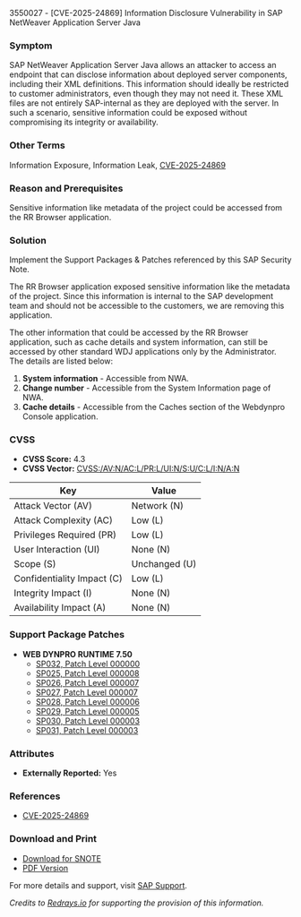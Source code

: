 3550027 - [CVE-2025-24869] Information Disclosure Vulnerability in SAP NetWeaver Application Server Java

### Symptom
SAP NetWeaver Application Server Java allows an attacker to access an endpoint that can disclose information about deployed server components, including their XML definitions. This information should ideally be restricted to customer administrators, even though they may not need it. These XML files are not entirely SAP-internal as they are deployed with the server. In such a scenario, sensitive information could be exposed without compromising its integrity or availability.

### Other Terms
Information Exposure, Information Leak, [CVE-2025-24869](https://www.cve.org/CVERecord/SearchResults?query=CVE-2025-24869)

### Reason and Prerequisites
Sensitive information like metadata of the project could be accessed from the RR Browser application.

### Solution
Implement the Support Packages & Patches referenced by this SAP Security Note.

The RR Browser application exposed sensitive information like the metadata of the project. Since this information is internal to the SAP development team and should not be accessible to the customers, we are removing this application.

The other information that could be accessed by the RR Browser application, such as cache details and system information, can still be accessed by other standard WDJ applications only by the Administrator. The details are listed below:

1. **System information** - Accessible from NWA.
2. **Change number** - Accessible from the System Information page of NWA.
3. **Cache details** - Accessible from the Caches section of the Webdynpro Console application.

### CVSS
- **CVSS Score:** 4.3
- **CVSS Vector:** [CVSS:/AV:N/AC:L/PR:L/UI:N/S:U/C:L/I:N/A:N](https://www.first.org/cvss/v3.0/specification-document)

| Key                     | Value                  |
|-------------------------|------------------------|
| Attack Vector (AV)      | Network (N)            |
| Attack Complexity (AC)  | Low (L)                |
| Privileges Required (PR)| Low (L)                |
| User Interaction (UI)   | None (N)               |
| Scope (S)               | Unchanged (U)          |
| Confidentiality Impact (C)| Low (L)              |
| Integrity Impact (I)    | None (N)               |
| Availability Impact (A) | None (N)               |

### Support Package Patches
- **WEB DYNPRO RUNTIME 7.50**
  - [SP032, Patch Level 000000](https://me.sap.com/sap/support/swdc/notes?cvnr=73554900100200001662&support_package=SP032&patch_level=000000)
  - [SP025, Patch Level 000008](https://me.sap.com/sap/support/swdc/notes?cvnr=73554900100200001662&support_package=SP025&patch_level=000008)
  - [SP026, Patch Level 000007](https://me.sap.com/sap/support/swdc/notes?cvnr=73554900100200001662&support_package=SP026&patch_level=000007)
  - [SP027, Patch Level 000007](https://me.sap.com/sap/support/swdc/notes?cvnr=73554900100200001662&support_package=SP027&patch_level=000007)
  - [SP028, Patch Level 000006](https://me.sap.com/sap/support/swdc/notes?cvnr=73554900100200001662&support_package=SP028&patch_level=000006)
  - [SP029, Patch Level 000005](https://me.sap.com/sap/support/swdc/notes?cvnr=73554900100200001662&support_package=SP029&patch_level=000005)
  - [SP030, Patch Level 000003](https://me.sap.com/sap/support/swdc/notes?cvnr=73554900100200001662&support_package=SP030&patch_level=000003)
  - [SP031, Patch Level 000003](https://me.sap.com/sap/support/swdc/notes?cvnr=73554900100200001662&support_package=SP031&patch_level=000003)

### Attributes
- **Externally Reported:** Yes

### References
- [CVE-2025-24869](https://www.cve.org/CVERecord/SearchResults?query=CVE-2025-24869)

### Download and Print
- [Download for SNOTE](https://notesdownloads.sap.com/note/0040000000136912025)
- [PDF Version](https://me.sap.com/sap/support/sfm/notes/print/0003550027?language=en-US&token=971537409434BCA0D281A22BD12989D3)

For more details and support, visit [SAP Support](https://me.sap.com/).

*Credits to [Redrays.io](https://redrays.io) for supporting the provision of this information.*